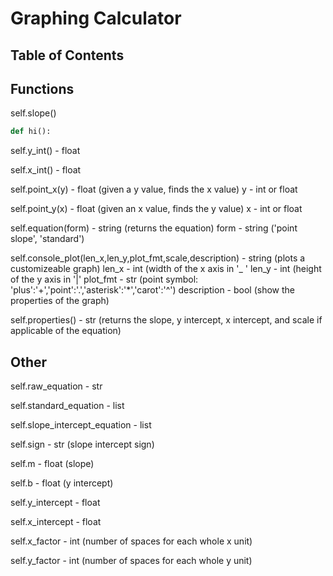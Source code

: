 # Graphing Calculator



## Table of Contents



## Functions

self.slope()

```python
def hi():
```

self.y_int() - float

self.x_int() - float

self.point_x(y) - float (given a y value, finds the x value)
y - int or float

self.point_y(x) - float (given an x value, finds the y value)
x - int or float

self.equation(form) - string (returns the equation)
form - string ('point slope', 'standard')

self.console_plot(len_x,len_y,plot_fmt,scale,description) - string
(plots a customizeable graph)
len_x - int (width of the x axis in '_ '
len_y - int (height of the y axis in '|'
plot_fmt - str (point symbol: 'plus':'+','point':'.','asterisk':'*','carot':'^')
description - bool (show the properties of the graph)

self.properties() - str (returns the slope, y intercept, x intercept, and scale if applicable of the equation)

## Other

self.raw_equation - str

self.standard_equation - list

self.slope_intercept_equation - list

self.sign - str (slope intercept sign)

self.m - float (slope)

self.b - float (y intercept)

self.y_intercept - float

self.x_intercept - float

self.x_factor - int (number of spaces for each whole x unit)

self.y_factor - int (number of spaces for each whole y unit)
